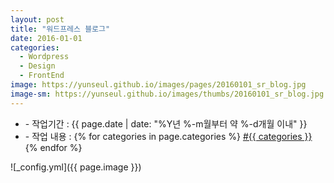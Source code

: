 ```yaml
---
layout: post
title: "워드프레스 블로그"
date: 2016-01-01
categories:
  - Wordpress
  - Design
  - FrontEnd
image: https://yunseul.github.io/images/pages/20160101_sr_blog.jpg
image-sm: https://yunseul.github.io/images/thumbs/20160101_sr_blog.jpg
---
```


<ul class="inform">
	<li class="preview__date" itemprop="datePublished" datetime="{{ page.date | date_to_xmlschema }}">- 작업기간 : {{ page.date | date: "%Y년 %-m월부터 약 %-d개월 이내" }}</li>
	<li class="preview__catetory" itemprop="catetory">- 작업 내용 :
		{% for categories in page.categories %}
           <a href="/category/{{ categories }}/">#{{ categories }}</a>     
      	{% endfor %}</li>
</ul>

![_config.yml]({{ page.image }})


